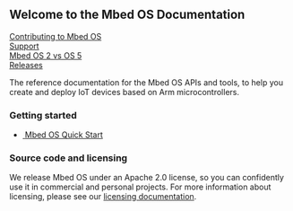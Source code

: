<div class="homepage">
    <section>
        <h1>Welcome to the Mbed OS Documentation</h1>
        <div class="horizontal-list text-center">
            <div class="columns large-3 medium-12 small-12">
                <a href="https://os.mbed.com/contributing">
                    <i class="fa fa-github-square"></i>
                    Contributing to Mbed OS
                </a>
            </div>
            <div class="columns large-3 medium-12 small-12">
                <a href="https://os.mbed.com/support">
                    <i class="fa fa-question-circle"></i>
                    Support
                </a>
            </div>
            <div class="columns large-3 medium-12 small-12">
                <a href="../introduction/mbed-os-2-and-mbed-os-5.html">
                    <i class="fa fa-info-circle"></i>
                    Mbed OS 2 vs OS 5
                </a>
            </div>
            <div class="columns large-3 medium-12 small-12">
                <a href="https://os.mbed.com/releases">
                    <i class="fa fa-bullhorn"></i>
                    Releases
                </a>
            </div>
        </div>
        <p>
            The reference documentation for the Mbed OS APIs and tools, 
            to help you create and deploy IoT devices based on Arm microcontrollers.
        </p>
    </section>
    <section>
        <h3>Getting started</h3>
        <ul class="square-grid">
            <li class="square-grid-item">
                <a href="../quick-start/index.html" class="square-grid-link">
                    <img class="square-grid-image" src="https://s3-us-west-2.amazonaws.com/cloud-docs-images/Tutorials.svg" alt="">
                    <span class="square-grid-title">Mbed OS Quick Start</span>
                </a>
            </li>
        </ul>
    </section>
    <section>
        <h3>Source code and licensing</h3>
        <p>
            We release Mbed OS under an Apache 2.0 license, so you can confidently use it in commercial and personal projects. 
            For more information about licensing, please see our 
            <a href="../contributing/license.html">licensing documentation</a>.
        </p>
    </section>
</div>

